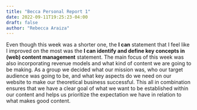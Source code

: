 ```yaml
---
title: "Becca Personal Report 1"
date: 2022-09-11T19:25:23-04:00
draft: false
author: "Rebecca Araiza"
---
```

Even though this week was a shorter one, the **I can** statement that I feel like I improved on the most was the **I can identify and define key concepts in (web) content management** statement. The main focus of this week was also incorporating revenue models and what kind of content we are going to be making. As a group we decided what our mission was, who our target audience was going to be, and what key aspects do we need on our website to make our theoretical business successful. This all in combination ensures that we have a clear goal of what we want to be established within our content and helps us prioritize the expectation we have in relation to what makes good content.
